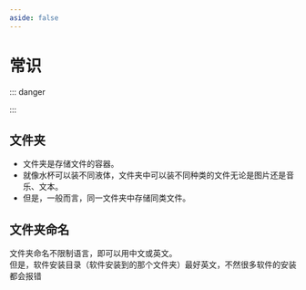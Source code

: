 ```yaml
---
aside: false
---
```


# 常识

::: danger  <Badge type='info'></Badge>

:::

## 文件夹

- 文件夹是存储文件的容器。  
- 就像水杯可以装不同液体，文件夹中可以装不同种类的文件无论是图片还是音乐、文本。  
- 但是，一般而言，同一文件夹中存储同类文件。  

## 文件夹命名

文件夹命名不限制语言，即可以用中文或英文。  
但是，软件安装目录（软件安装到的那个文件夹）最好英文，不然很多软件的安装都会报错